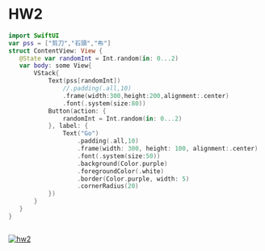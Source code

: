 <h1>HW2</h1>
      
 ```swift
import SwiftUI
var pss = ["剪刀","石頭","布"]
struct ContentView: View {
    @State var randomInt = Int.random(in: 0...2)
    var body: some View{
        VStack{
            Text(pss[randomInt]) 
                //.padding(.all,10)
                .frame(width:300,height:200,alignment:.center)
                .font(.system(size:80))
            Button(action: {
                randomInt = Int.random(in: 0...2)
            }, label: {
                Text("Go")
                    .padding(.all,10)
                    .frame(width: 300, height: 100, alignment:.center)
                    .font(.system(size:50))
                    .background(Color.purple)
                    .foregroundColor(.white)
                    .border(Color.purple, width: 5)
                    .cornerRadius(20)
            })
        }
    }
}



 ```

[![hw2](https://res.cloudinary.com/marcomontalbano/image/upload/v1699003477/video_to_markdown/images/youtube--XEgW7ivm8sI-c05b58ac6eb4c4700831b2b3070cd403.jpg)](https://youtu.be/XEgW7ivm8sI?si=_t6qHfPKKulHKnja "hw2")
